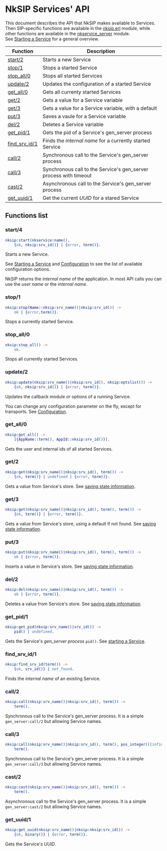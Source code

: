 # NkSIP Services' API

This document describes the API that NkSIP makes available to Services.<br/>
Then SIP-specific functions are available in the [nksip.erl](../../src/nksip.erl) module, while other functions are available in the [nkservice_server](https://github.com/Nekso/nkservice/blob/master/src/nkservice_server.erl) module.<br/>
See [Starting a Service](../guide/start_a_sipapp.md) for a general overview.


Function|Description
---|---
[start/2](#start4)|Starts a new Service
[stop/1](#stop1)|Stops a started Service
[stop_all/0](#stop_all/0)|Stops all started Services
[update/2](#update/2)|Updates the configuration of a started Service
[get_all/0](#get_all0)|Gets all currenty started Services
[get/2](#get2)|Gets a value for a Service variable
[get/3](#get3)|Gets a value for a Service variable, with a default
[put/3](#put3)|Saves a vaule for a Service variable
[del/2](#del2)|Deletes a Service variable
[get_pid/1](#get_pid1)|Gets the pid of a Service's gen_server process
[find_srv_id/1](#find_srv_id1)|Finds the _internal name_ for a currently started Service
[call/2](#call2)|Synchronous call to the Service's gen_server process
[call/3](#call3)|Synchronous call to the Service's gen_server process with timeout
[cast/2](#call3)|Asynchronous call to the Service's gen_server process
[get_uuid/1](#get_uuid/1)|Get the current _UUID_ for a stared Service


## Functions list

### start/4
```erlang
nksip:start(nkservice:name(), 
	{ok, nksip:srv_id()} | {error, term()}.
```

Starts a new Service. 

See [Starting a Service](../guide/start_a_sipapp.md) and [Configuration](../reference/configuration.md) to see the list of available configuration options. 

NkSIP returns the _internal name_ of the application. In most API calls you can use the _user name_ or the _internal name_.


### stop/1
```erlang
nksip:stop(Name::nksip:srv_name()|nksip:srv_id()) -> 
    ok | {error,term()}.
```
Stops a currently started Service.


### stop_all/0
```erlang
nksip:stop_all() -> 
   	ok.
```
Stops all currently started Services.


### update/2
```erlang
nksip:update(nksip:srv_name()|nksip:srv_id(), nksip:optslist()) ->
    {ok, nksip:srv_id()} | {error, term()}.
```
Updates the callback module or options of a running Service.

You can change any configuration parameter on the fly, except for transports. See [Configuration](../reference/configuration.md).


### get_all/0
```erlang
nksip:get_all() ->
    [{AppName::term(), AppId::nksip:srv_id()}].
```
Gets the user and internal ids of all started Services.


### get/2
```erlang
nksip:get(nksip:srv_name()|nksip:srv_id(), term()) ->
    {ok, term()} | undefined | {error, term()}.
```
Gets a value from Service's store.
See [saving state information](../guide/start_a_sipapp.md#saving-state-information).


### get/3
```erlang
nksip:get(nksip:srv_name()|nksip:srv_id(), term(), term()) ->
    {ok, term()} | {error, term()}.
```
Gets a value from Service's store, using a default if not found.
See [saving state information](../guide/start_a_sipapp.md#saving-state-information).

### put/3
```erlang
nksip:put(nksip:srv_name()|nksip:srv_id(), term(), term()) ->
    ok | {error, term()}.
```
Inserts a value in Service's store.
See [saving state information](../guide/start_a_sipapp.md#saving-state-information).

### del/2
```erlang
nksip:del(nksip:srv_name()|nksip:srv_id(), term()) ->
    ok | {error, term()}.
```
Deletes a value from Service's store.
See [saving state information](../guide/start_a_sipapp.md#saving-state-information).

### get_pid/1
```erlang
nksip:get_pid(nksip:srv_name()|srv_id()) -> 
    pid() | undefined.
```
Gets the Service's _gen_server process_ `pid()`.
See [starting a Service](../guide/start_a_sipapp.md).


### find_srv_id/1
```erlang
nksip:find_srv_id(term()) ->
    {ok, srv_id()} | not_found.
```
Finds the _internal name_ of an existing Service.


### call/2
```erlang
nksip:call(nksip:srv_name()|nksip:srv_id(), term()) ->
    term().
```
Synchronous call to the Service's gen_server process. It is a simple `gen_server:call/2` but allowing Service names.


### call/3
```erlang
nksip:call(nksip:srv_name()|nksip:srv_id(), term(), pos_integer()|infinity) ->
    term().
```
Synchronous call to the Service's gen_server process. It is a simple `gen_server:call/3` but allowing Service names.


### cast/2
```erlang
nksip:cast(nksip:srv_name()|nksip:srv_id(), term()) ->
    term().
```
Asynchronous call to the Service's gen_server process. It is a simple `gen_server:cast/2` but allowing Service names.


### get_uuid/1
```erlang
nksip:get_uuid(nksip:srv_name()|nksip:nksip:srv_id()) -> 
    {ok, binary()} | {error, term()}.
```
Gets the Service's _UUID_.


